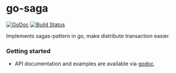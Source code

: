 # go-saga

[![GoDoc](https://godoc.org/github.com/pefish/go-saga?status.svg)](https://godoc.org/github.com/pefish/go-saga)
[![Build Status](https://travis-ci.org/lysu/go-saga.svg?branch=master)](https://travis-ci.org/lysu/go-saga)

Implements sagas-pattern in go, make distribute transaction easier.

### Getting started

- API documentation and examples are available via [godoc](https://godoc.org/github.com/pefish/go-saga).
